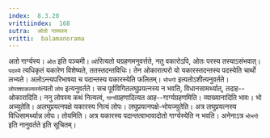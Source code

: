 ```yaml
---
index:  8.3.20
vrittiindex:  168
sutra:  ओतो गाग्र्यस्य
vritti:  balamanorama 
---
```


अतो गार्ग्यस्य। `ओत` इति पञ्चमी। `व्यो`रित्यतो यग्रहणमनुवर्त्तते, नतु वकारोऽपि, ओतः परस्य तस्याऽसंभवात्। `पदस्ये` त्यधिकृतं यकारेण विशेष्यते, ततस्तदन्तविधिः। तेन ओकारात्परो यो यकारस्तदन्तस्य पदस्येति चार्थो लभ्यते। अलोऽन्त्यपरिभाषया च पदान्तस्य यकारस्येति फलितम्। `भोभगो` इत्यतोऽशीत्यनुवर्तते। `लोपश्शाकल्यस्ये`त्यतो `लोप` इत्यनुवर्तते। सच पूर्वविगितलघुप्रयत्नस्य न भवति, विधानसामर्थ्यात्, तदाह--ओकारादिति। ननु लोपस्य कथं नित्यत्वं, `गार्ग्य`ग्रहणादित्यत आह--गार्ग्यग्रहणमिति। व्याख्यानादिति भावः। भो अच्युतेति। अलघुप्रयत्नपक्षे यकारस्य नित्यं लोपः। लघुप्रयत्नपक्षे-भोयज्युतेति। अत्र लघुप्रयत्नस्य विधिसामर्थ्यान्न लोपः। तोयमिति। अत्र यकारस्य पदान्तत्वाभावादोतो गार्ग्यस्येति न भवति। अनेनाऽत्र `भोभगो` इति नानुवर्तते इति सूचितम्। 

